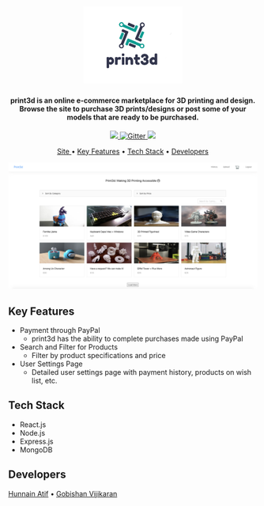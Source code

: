 <h1 align="center">
  <br>
  <a href=""><img src=".github/Logo.png" alt="print3d" width="200"></a>
  <br>
</h1>

<h4 align="center">print3d is an online e-commerce marketplace for 3D printing and design. Browse the site to purchase 3D prints/designs or post some of your models that are ready to be purchased.</h4>

<p align="center">
  <a href="http://shields.io/">
      <img src="https://img.shields.io/badge/Maintained%3F-yes-green.svg">
  </a>
  <a href="http://shields.io/">
    <img src="https://img.shields.io/pypi/l/ansicolortags.svg" alt="Gitter">
  </a>
  <a href="http://shields.io/"><img src="https://img.shields.io/badge/Made%20with-React-1f425f.svg"></a>
</p>

<p align="center">
  <a href=""> Site </a> •
  <a href="#key-features">Key Features</a> •
  <a href="#tech-stack">Tech Stack</a> •
  <a href="#developers">Developers</a>
</p>

<img src=".github/Demo.png">

## Key Features

* Payment through PayPal
  - print3d has the ability to complete purchases made using PayPal
* Search and Filter for Products
  - Filter by product specifications and price
* User Settings Page
  - Detailed user settings page with payment history, products on wish list, etc. 


## Tech Stack 

* React.js
* Node.js
* Express.js
* MongoDB


## Developers

<a href="https://github.com/hunnain-atif">Hunnain Atif</a> • <a href="https://github.com/GobishanVijikaran">Gobishan Vijikaran</a> 

